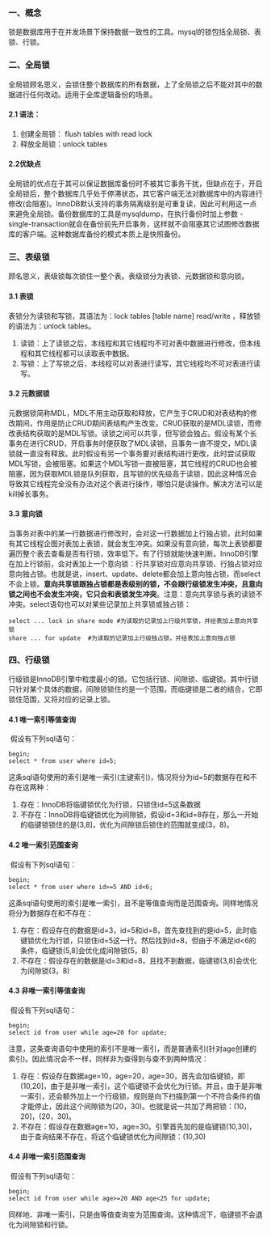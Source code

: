 ### 一、概念

​	锁是数据库用于在并发场景下保持数据一致性的工具。mysql的锁包括全局锁、表锁、行锁。

### 二、全局锁

​	全局锁顾名思义，会锁住整个数据库的所有数据，上了全局锁之后不能对其中的数据进行任何改动。适用于全库逻辑备份的场景。

#### 2.1 语法：

1.  创建全局锁： flush tables with read lock
2.  释放全局锁：unlock tables

#### 2.2优缺点

​	全局锁的优点在于其可以保证数据库备份时不被其它事务干扰，但缺点在于，开启全局锁后，整个数据库几乎处于停滞状态，其它客户端无法对数据库中的内容进行修改(会阻塞)。
​	InnoDB默认支持的事务隔离级别是可重复读，因此可利用这一点来避免全局锁。备份数据库的工具是mysqldump，在执行备份时加上参数 -single-transaction就会在备份前先开启事务，这样就不会阻塞其它试图修改数据库的客户端。这种数据库备份的模式本质上是快照备份。

### 三、表级锁

​	顾名思义，表级锁每次锁住一整个表。表级锁分为表锁、元数据锁和意向锁。

#### 3.1 表锁

表锁分为读锁和写锁，其语法为：lock tables  [table name]  read/write  ，释放锁的语法为：unlock tables。

1.  读锁：上了读锁之后，本线程和其它线程均不可对表中数据进行修改，但本线程和其它线程都可以读取表中数据。
2.  写锁：上了写锁之后，本线程可以对表进行读写，其它线程均不可对表进行读写。

#### 3.2 元数据锁

​	元数据锁简称MDL，MDL不用主动获取和释放，它产生于CRUD和对表结构的修改期间，作用是防止CRUD期间表结构产生改变。CRUD获取的是MDL读锁，而修改表结构获取的是MDL写锁。读锁之间可以共享，但写锁会独占。
​	假设有某个长事务在进行CRUD，开启事务时便获取了MDL读锁，且事务一直不提交，MDL读锁就一直没有释放。此时假设有另一个事务要对表结构进行更改，此时尝试获取MDL写锁，会被阻塞。如果这个MDL写锁一直被阻塞，其它线程的CRUD也会被阻塞，因为获取MDL锁是队列获取，且写锁的优先级高于读锁，因此这种情况会导致其它线程完全没有办法对这个表进行操作，哪怕只是读操作。解决方法可以是kill掉长事务。

#### 3.3 意向锁

​	当事务对表中的某一行数据进行修改时，会对这一行数据加上行独占锁，此时如果有其它线程企图对表加上表锁，就会发生冲突。如果没有意向锁，每次上表锁都要遍历整个表去查看是否有行锁，效率低下。有了行锁就能快速判断。
​	InnoDB引擎在加上行锁前，会对表加上一个意向锁：行共享锁对应意向共享锁、行独占锁对应意向独占锁。也就是说，insert、update、delete都会加上意向独占锁，而select不会上锁。**意向共享锁跟独占锁都是表级别的锁，不会跟行级锁发生冲突，且意向锁之间也不会发生冲突，它只会和表锁发生冲突**。注意：意向共享锁与表的读锁不冲突。
​	select语句也可以对某些记录加上共享锁或独占锁：

```mysql
select ... lock in share mode #为读取的记录加上行级共享锁，并给表加上意向共享锁
share ... for update  #为读取的记录加上行级独占锁，并给表加上意向独占锁
```

### 四、行级锁

​	行级锁是InnoDB引擎中粒度最小的锁。它包括行锁、间隙锁、临键锁。其中行锁只针对某个具体的数据，间隙锁锁住的是一个范围，而临键锁是二者的结合，它即锁住范围，又将对应的记录上锁。

#### 4.1 唯一索引等值查询

​	假设有下列sql语句：

```mysql
begin;
select * from user where id=5;
```

这条sql语句使用的索引是唯一索引(主键索引)，情况将分为id=5的数据存在和不存在这两种：

1.  存在：InnoDB将临键锁优化为行锁，只锁住id=5这条数据
2.  不存在：InnoDB将临键锁优化为间隙锁，假设id=3和id=8存在，那么一开始的临键锁锁住的是(3,8]，优化为间隙锁后锁住的范围就变成(3，8)。

#### 4.2 唯一索引范围查询

​	假设有下列sql语句：

```mysql
begin;
select * from user where id>=5 AND id<6;
```

这条sql语句使用的索引是唯一索引，且不是等值查询而是范围查询。同样地情况将分为数据存在和不存在：

1.  存在：假设存在的数据是id=3，id=5和id=8，首先查找到的是id=5，此时临键锁优化为行锁，只锁住id=5这一行。然后找到id=8，但由于不满足id<6的条件，临键锁(5,8]会优化成间隙锁(5，8)
2.  不存在：假设存在的数据是id=3和id=8，且找不到数据，临键锁(3,8]会优化为间隙锁(3，8)

#### 4.3 非唯一索引等值查询

​	假设有下列sql语句：

```mysql
begin;
select id from user while age=20 for update;
```

注意，这条查询语句中使用的索引不是唯一索引，而是普通索引(针对age创建的索引)。因此情况会不一样，同样非为查得到与查不到两种情况：

1.  存在：假设存在数据age=10，age=20，age=30，首先会加临键锁，即(10,20]，由于是非唯一索引，这个临键锁不会优化为行锁。并且，由于是非唯一索引，还会额外加上一个行级锁，规则是向下扫描到第一个不符合条件的值才能停止，因此这个间隙锁为(20，30)。也就是说一共加了两把锁：(10，20]，(20，30)。
2.  不存在：假设存在数据age=10，age=30。引擎首先加的是临键锁(10,30]，由于查询结果不存在，将这个临键锁优化为间隙锁：(10,30)

#### 4.4 非唯一索引范围查询

​	假设有下列sql语句：

```mysql
begin;
select id from user while age>=20 AND age<25 for update;
```

同样地、非唯一索引，只是由等值查询变为范围查询。这种情况下，临键锁不会退化为间隙锁和行锁。